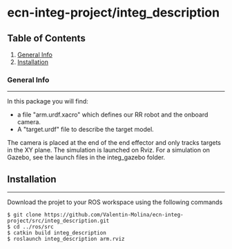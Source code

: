 # ecn-integ-project/integ_description

## Table of Contents
1. [General Info](#general-info)
2. [Installation](#installation)

### General Info
***
In this package you will find:

* a file "arm.urdf.xacro" which defines our RR robot and the onboard camera.
* A "target.urdf" file to describe the target model. 

The camera is placed at the end of the end effector and only tracks targets in the XY plane. The simulation is launched on Rviz. For a simulation on Gazebo, see the launch files in the integ_gazebo folder.

## Installation
***
Download the projet to your ROS workspace using the following commands 
```
$ git clone https://github.com/Valentin-Molina/ecn-integ-project/src/integ_description.git
$ cd ../ros/src
$ catkin build integ_description
$ roslaunch integ_description arm.rviz
```
